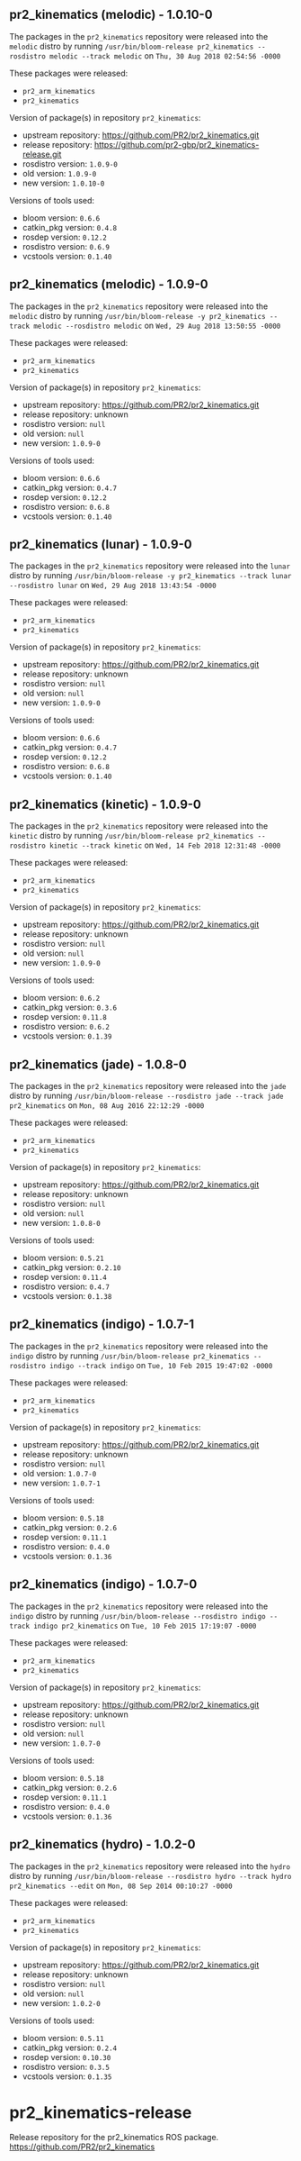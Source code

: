 ## pr2_kinematics (melodic) - 1.0.10-0

The packages in the `pr2_kinematics` repository were released into the `melodic` distro by running `/usr/bin/bloom-release pr2_kinematics --rosdistro melodic --track melodic` on `Thu, 30 Aug 2018 02:54:56 -0000`

These packages were released:
- `pr2_arm_kinematics`
- `pr2_kinematics`

Version of package(s) in repository `pr2_kinematics`:

- upstream repository: https://github.com/PR2/pr2_kinematics.git
- release repository: https://github.com/pr2-gbp/pr2_kinematics-release.git
- rosdistro version: `1.0.9-0`
- old version: `1.0.9-0`
- new version: `1.0.10-0`

Versions of tools used:

- bloom version: `0.6.6`
- catkin_pkg version: `0.4.8`
- rosdep version: `0.12.2`
- rosdistro version: `0.6.9`
- vcstools version: `0.1.40`


## pr2_kinematics (melodic) - 1.0.9-0

The packages in the `pr2_kinematics` repository were released into the `melodic` distro by running `/usr/bin/bloom-release -y pr2_kinematics --track melodic --rosdistro melodic` on `Wed, 29 Aug 2018 13:50:55 -0000`

These packages were released:
- `pr2_arm_kinematics`
- `pr2_kinematics`

Version of package(s) in repository `pr2_kinematics`:

- upstream repository: https://github.com/PR2/pr2_kinematics.git
- release repository: unknown
- rosdistro version: `null`
- old version: `null`
- new version: `1.0.9-0`

Versions of tools used:

- bloom version: `0.6.6`
- catkin_pkg version: `0.4.7`
- rosdep version: `0.12.2`
- rosdistro version: `0.6.8`
- vcstools version: `0.1.40`


## pr2_kinematics (lunar) - 1.0.9-0

The packages in the `pr2_kinematics` repository were released into the `lunar` distro by running `/usr/bin/bloom-release -y pr2_kinematics --track lunar --rosdistro lunar` on `Wed, 29 Aug 2018 13:43:54 -0000`

These packages were released:
- `pr2_arm_kinematics`
- `pr2_kinematics`

Version of package(s) in repository `pr2_kinematics`:

- upstream repository: https://github.com/PR2/pr2_kinematics.git
- release repository: unknown
- rosdistro version: `null`
- old version: `null`
- new version: `1.0.9-0`

Versions of tools used:

- bloom version: `0.6.6`
- catkin_pkg version: `0.4.7`
- rosdep version: `0.12.2`
- rosdistro version: `0.6.8`
- vcstools version: `0.1.40`


## pr2_kinematics (kinetic) - 1.0.9-0

The packages in the `pr2_kinematics` repository were released into the `kinetic` distro by running `/usr/bin/bloom-release pr2_kinematics --rosdistro kinetic --track kinetic` on `Wed, 14 Feb 2018 12:31:48 -0000`

These packages were released:
- `pr2_arm_kinematics`
- `pr2_kinematics`

Version of package(s) in repository `pr2_kinematics`:

- upstream repository: https://github.com/PR2/pr2_kinematics.git
- release repository: unknown
- rosdistro version: `null`
- old version: `null`
- new version: `1.0.9-0`

Versions of tools used:

- bloom version: `0.6.2`
- catkin_pkg version: `0.3.6`
- rosdep version: `0.11.8`
- rosdistro version: `0.6.2`
- vcstools version: `0.1.39`


## pr2_kinematics (jade) - 1.0.8-0

The packages in the `pr2_kinematics` repository were released into the `jade` distro by running `/usr/bin/bloom-release --rosdistro jade --track jade pr2_kinematics` on `Mon, 08 Aug 2016 22:12:29 -0000`

These packages were released:
- `pr2_arm_kinematics`
- `pr2_kinematics`

Version of package(s) in repository `pr2_kinematics`:

- upstream repository: https://github.com/PR2/pr2_kinematics.git
- release repository: unknown
- rosdistro version: `null`
- old version: `null`
- new version: `1.0.8-0`

Versions of tools used:

- bloom version: `0.5.21`
- catkin_pkg version: `0.2.10`
- rosdep version: `0.11.4`
- rosdistro version: `0.4.7`
- vcstools version: `0.1.38`


## pr2_kinematics (indigo) - 1.0.7-1

The packages in the `pr2_kinematics` repository were released into the `indigo` distro by running `/usr/bin/bloom-release pr2_kinematics --rosdistro indigo --track indigo` on `Tue, 10 Feb 2015 19:47:02 -0000`

These packages were released:
- `pr2_arm_kinematics`
- `pr2_kinematics`

Version of package(s) in repository `pr2_kinematics`:
- upstream repository: https://github.com/PR2/pr2_kinematics.git
- release repository: unknown
- rosdistro version: `null`
- old version: `1.0.7-0`
- new version: `1.0.7-1`

Versions of tools used:
- bloom version: `0.5.18`
- catkin_pkg version: `0.2.6`
- rosdep version: `0.11.1`
- rosdistro version: `0.4.0`
- vcstools version: `0.1.36`


## pr2_kinematics (indigo) - 1.0.7-0

The packages in the `pr2_kinematics` repository were released into the `indigo` distro by running `/usr/bin/bloom-release --rosdistro indigo --track indigo pr2_kinematics` on `Tue, 10 Feb 2015 17:19:07 -0000`

These packages were released:
- `pr2_arm_kinematics`
- `pr2_kinematics`

Version of package(s) in repository `pr2_kinematics`:
- upstream repository: https://github.com/PR2/pr2_kinematics.git
- release repository: unknown
- rosdistro version: `null`
- old version: `null`
- new version: `1.0.7-0`

Versions of tools used:
- bloom version: `0.5.18`
- catkin_pkg version: `0.2.6`
- rosdep version: `0.11.1`
- rosdistro version: `0.4.0`
- vcstools version: `0.1.36`


## pr2_kinematics (hydro) - 1.0.2-0

The packages in the `pr2_kinematics` repository were released into the `hydro` distro by running `/usr/bin/bloom-release --rosdistro hydro --track hydro pr2_kinematics --edit` on `Mon, 08 Sep 2014 00:10:27 -0000`

These packages were released:
- `pr2_arm_kinematics`
- `pr2_kinematics`

Version of package(s) in repository `pr2_kinematics`:
- upstream repository: https://github.com/PR2/pr2_kinematics.git
- release repository: unknown
- rosdistro version: `null`
- old version: `null`
- new version: `1.0.2-0`

Versions of tools used:
- bloom version: `0.5.11`
- catkin_pkg version: `0.2.4`
- rosdep version: `0.10.30`
- rosdistro version: `0.3.5`
- vcstools version: `0.1.35`


pr2_kinematics-release
======================

Release repository for the pr2_kinematics ROS package. https://github.com/PR2/pr2_kinematics
